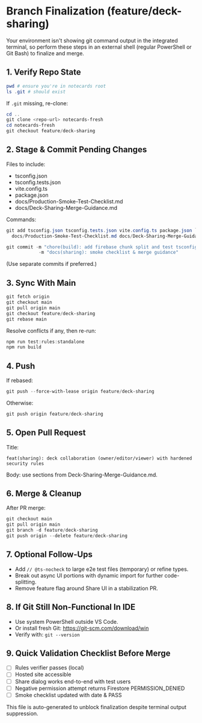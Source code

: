 # Branch Finalization (feature/deck-sharing)

Your environment isn't showing git command output in the integrated terminal, so perform these steps in an external shell (regular PowerShell or Git Bash) to finalize and merge.

## 1. Verify Repo State
```powershell
pwd # ensure you're in notecards root
ls .git # should exist
```
If `.git` missing, re-clone:
```powershell
cd ..
git clone <repo-url> notecards-fresh
cd notecards-fresh
git checkout feature/deck-sharing
```

## 2. Stage & Commit Pending Changes
Files to include:
- tsconfig.json
- tsconfig.tests.json
- vite.config.ts
- package.json
- docs/Production-Smoke-Test-Checklist.md
- docs/Deck-Sharing-Merge-Guidance.md

Commands:
```powershell
git add tsconfig.json tsconfig.tests.json vite.config.ts package.json `
  docs/Production-Smoke-Test-Checklist.md docs/Deck-Sharing-Merge-Guidance.md

git commit -m "chore(build): add firebase chunk split and test tsconfig" \
            -m "docs(sharing): smoke checklist & merge guidance"
```
(Use separate commits if preferred.)

## 3. Sync With Main
```powershell
git fetch origin
git checkout main
git pull origin main
git checkout feature/deck-sharing
git rebase main
```
Resolve conflicts if any, then re-run:
```powershell
npm run test:rules:standalone
npm run build
```

## 4. Push
If rebased:
```powershell
git push --force-with-lease origin feature/deck-sharing
```
Otherwise:
```powershell
git push origin feature/deck-sharing
```

## 5. Open Pull Request
Title:
```
feat(sharing): deck collaboration (owner/editor/viewer) with hardened security rules
```
Body: use sections from Deck-Sharing-Merge-Guidance.md.

## 6. Merge & Cleanup
After PR merge:
```powershell
git checkout main
git pull origin main
git branch -d feature/deck-sharing
git push origin --delete feature/deck-sharing
```

## 7. Optional Follow-Ups
- Add `// @ts-nocheck` to large e2e test files (temporary) or refine types.
- Break out async UI portions with dynamic import for further code-splitting.
- Remove feature flag around Share UI in a stabilization PR.

## 8. If Git Still Non-Functional In IDE
- Use system PowerShell outside VS Code.
- Or install fresh Git: https://git-scm.com/download/win
- Verify with: `git --version`

## 9. Quick Validation Checklist Before Merge
- [ ] Rules verifier passes (local)
- [ ] Hosted site accessible
- [ ] Share dialog works end-to-end with test users
- [ ] Negative permission attempt returns Firestore PERMISSION_DENIED
- [ ] Smoke checklist updated with date & PASS

This file is auto-generated to unblock finalization despite terminal output suppression.
